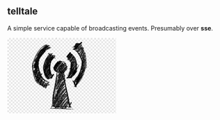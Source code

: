 telltale
---

A simple service capable of broadcasting events. Presumably over **sse**.

<img src="telltale/telltale.png" alt="drawing" width="250"/>
